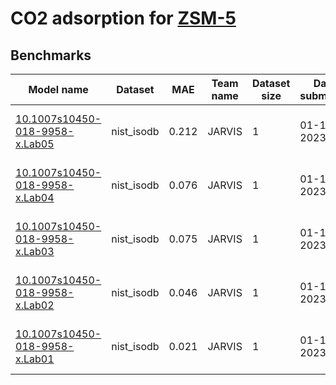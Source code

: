 # CO2 adsorption for [ZSM-5 ](https://adsorption.nist.gov/isodb/index.php?DOI=10.1007/s10450-018-9958-x#biblio) 

<h2>Benchmarks</h2>

<table style="width:100%" id="j_table">
 <thead>
  <tr>
<th>Model name</th><th>Dataset</th>
    <th>MAE</th>
    <th>Team name</th>
    <th>Dataset size</th>
    <th>Date submitted</th>
    <th>Notes</th>
  </tr>
 </thead>
<!--table_content--><tr><td><a href="https://github.com/usnistgov/jarvis_leaderboard/tree/main/jarvis_leaderboard/benchmarks/10.1007s10450-018-9958-x.Lab05" target="_blank">10.1007s10450-018-9958-x.Lab05</a></td><td>nist_isodb</td><td>0.212</td><td>JARVIS</td><td>1</td><td>01-14-2023</td><td><a href="https://github.com/usnistgov/jarvis_leaderboard/tree/main/jarvis_leaderboard/benchmarks/10.1007s10450-018-9958-x.Lab05/EXP-Spectra-co2_RM_8852-nist_isodb-test-multimae.csv.zip" target="_blank">CSV</a>, <a href="https://github.com/usnistgov/jarvis_leaderboard/tree/main/jarvis_leaderboard/dataset/EXP/Spectra/nist_isodb_co2_RM_8852.json.zip" target="_blank">JSON</a>, <a href="https://github.com/usnistgov/jarvis_leaderboard/tree/main/jarvis_leaderboard/benchmarks/10.1007s10450-018-9958-x.Lab05/run.sh " target="_blank">run.sh</a>, <a href="https://github.com/usnistgov/jarvis_leaderboard/tree/main/jarvis_leaderboard/benchmarks/10.1007s10450-018-9958-x.Lab05/metadata.json " target="_blank">Info</a></td></tr><!--table_content--><tr><td><a href="https://github.com/usnistgov/jarvis_leaderboard/tree/main/jarvis_leaderboard/benchmarks/10.1007s10450-018-9958-x.Lab04" target="_blank">10.1007s10450-018-9958-x.Lab04</a></td><td>nist_isodb</td><td>0.076</td><td>JARVIS</td><td>1</td><td>01-14-2023</td><td><a href="https://github.com/usnistgov/jarvis_leaderboard/tree/main/jarvis_leaderboard/benchmarks/10.1007s10450-018-9958-x.Lab04/EXP-Spectra-co2_RM_8852-nist_isodb-test-multimae.csv.zip" target="_blank">CSV</a>, <a href="https://github.com/usnistgov/jarvis_leaderboard/tree/main/jarvis_leaderboard/dataset/EXP/Spectra/nist_isodb_co2_RM_8852.json.zip" target="_blank">JSON</a>, <a href="https://github.com/usnistgov/jarvis_leaderboard/tree/main/jarvis_leaderboard/benchmarks/10.1007s10450-018-9958-x.Lab04/run.sh " target="_blank">run.sh</a>, <a href="https://github.com/usnistgov/jarvis_leaderboard/tree/main/jarvis_leaderboard/benchmarks/10.1007s10450-018-9958-x.Lab04/metadata.json " target="_blank">Info</a></td></tr><!--table_content--><tr><td><a href="https://github.com/usnistgov/jarvis_leaderboard/tree/main/jarvis_leaderboard/benchmarks/10.1007s10450-018-9958-x.Lab03" target="_blank">10.1007s10450-018-9958-x.Lab03</a></td><td>nist_isodb</td><td>0.075</td><td>JARVIS</td><td>1</td><td>01-14-2023</td><td><a href="https://github.com/usnistgov/jarvis_leaderboard/tree/main/jarvis_leaderboard/benchmarks/10.1007s10450-018-9958-x.Lab03/EXP-Spectra-co2_RM_8852-nist_isodb-test-multimae.csv.zip" target="_blank">CSV</a>, <a href="https://github.com/usnistgov/jarvis_leaderboard/tree/main/jarvis_leaderboard/dataset/EXP/Spectra/nist_isodb_co2_RM_8852.json.zip" target="_blank">JSON</a>, <a href="https://github.com/usnistgov/jarvis_leaderboard/tree/main/jarvis_leaderboard/benchmarks/10.1007s10450-018-9958-x.Lab03/run.sh " target="_blank">run.sh</a>, <a href="https://github.com/usnistgov/jarvis_leaderboard/tree/main/jarvis_leaderboard/benchmarks/10.1007s10450-018-9958-x.Lab03/metadata.json " target="_blank">Info</a></td></tr><!--table_content--><tr><td><a href="https://github.com/usnistgov/jarvis_leaderboard/tree/main/jarvis_leaderboard/benchmarks/10.1007s10450-018-9958-x.Lab02" target="_blank">10.1007s10450-018-9958-x.Lab02</a></td><td>nist_isodb</td><td>0.046</td><td>JARVIS</td><td>1</td><td>01-14-2023</td><td><a href="https://github.com/usnistgov/jarvis_leaderboard/tree/main/jarvis_leaderboard/benchmarks/10.1007s10450-018-9958-x.Lab02/EXP-Spectra-co2_RM_8852-nist_isodb-test-multimae.csv.zip" target="_blank">CSV</a>, <a href="https://github.com/usnistgov/jarvis_leaderboard/tree/main/jarvis_leaderboard/dataset/EXP/Spectra/nist_isodb_co2_RM_8852.json.zip" target="_blank">JSON</a>, <a href="https://github.com/usnistgov/jarvis_leaderboard/tree/main/jarvis_leaderboard/benchmarks/10.1007s10450-018-9958-x.Lab02/run.sh " target="_blank">run.sh</a>, <a href="https://github.com/usnistgov/jarvis_leaderboard/tree/main/jarvis_leaderboard/benchmarks/10.1007s10450-018-9958-x.Lab02/metadata.json " target="_blank">Info</a></td></tr><!--table_content--><tr><td><a href="https://github.com/usnistgov/jarvis_leaderboard/tree/main/jarvis_leaderboard/benchmarks/10.1007s10450-018-9958-x.Lab01" target="_blank">10.1007s10450-018-9958-x.Lab01</a></td><td>nist_isodb</td><td>0.021</td><td>JARVIS</td><td>1</td><td>01-14-2023</td><td><a href="https://github.com/usnistgov/jarvis_leaderboard/tree/main/jarvis_leaderboard/benchmarks/10.1007s10450-018-9958-x.Lab01/EXP-Spectra-co2_RM_8852-nist_isodb-test-multimae.csv.zip" target="_blank">CSV</a>, <a href="https://github.com/usnistgov/jarvis_leaderboard/tree/main/jarvis_leaderboard/dataset/EXP/Spectra/nist_isodb_co2_RM_8852.json.zip" target="_blank">JSON</a>, <a href="https://github.com/usnistgov/jarvis_leaderboard/tree/main/jarvis_leaderboard/benchmarks/10.1007s10450-018-9958-x.Lab01/run.sh " target="_blank">run.sh</a>, <a href="https://github.com/usnistgov/jarvis_leaderboard/tree/main/jarvis_leaderboard/benchmarks/10.1007s10450-018-9958-x.Lab01/metadata.json " target="_blank">Info</a></td></tr><!--table_content-->
</table>
